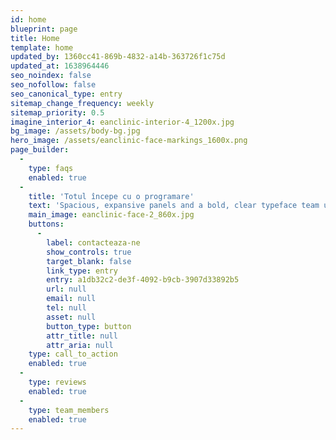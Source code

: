 ```yaml
---
id: home
blueprint: page
title: Home
template: home
updated_by: 1360cc41-869b-4832-a14b-363726f1c75d
updated_at: 1638964446
seo_noindex: false
seo_nofollow: false
seo_canonical_type: entry
sitemap_change_frequency: weekly
sitemap_priority: 0.5
imagine_interior_4: eanclinic-interior-4_1200x.jpg
bg_image: /assets/body-bg.jpg
hero_image: /assets/eanclinic-face-markings_1600x.png
page_builder:
  -
    type: faqs
    enabled: true
  -
    title: 'Totul începe cu o programare'
    text: 'Spacious, expansive panels and a bold, clear typeface team up with a gang of bright colors to give Tiles a friendly and functional look, suited to startups of all types.'
    main_image: eanclinic-face-2_860x.jpg
    buttons:
      -
        label: contacteaza-ne
        show_controls: true
        target_blank: false
        link_type: entry
        entry: a1db32c2-de3f-4092-b9cb-3907d33892b5
        url: null
        email: null
        tel: null
        asset: null
        button_type: button
        attr_title: null
        attr_aria: null
    type: call_to_action
    enabled: true
  -
    type: reviews
    enabled: true
  -
    type: team_members
    enabled: true
---
```

